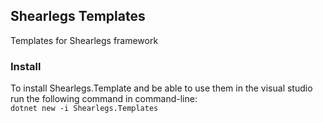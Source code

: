 ## Shearlegs Templates
Templates for Shearlegs framework 

### Install
To install Shearlegs.Template and be able to use them in the visual studio run the following command in command-line:  
`dotnet new -i Shearlegs.Templates`
